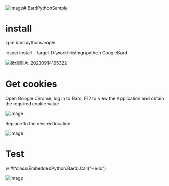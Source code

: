 ![image](https://github.com/AAdacangjiujiu/BardPythonSample/assets/144994347/83108c23-ba61-4d08-8683-ff92080fbf39)# BardPythonSample
# install
 zpm bardpythonsample
 
 irispip install  --target D:\work\iris\mgr\python GoogleBard
 
![微信图片_20230914165322](https://github.com/AAdacangjiujiu/BardPythonSample/assets/144994347/8a32b1e3-89de-4168-aa0f-be01ac99afcb)
# Get cookies
Open Google Chrome, log in to Bard, F12 to view the Application and obtain the required cookie value
 
![image](https://github.com/AAdacangjiujiu/BardPythonSample/assets/144994347/1a40cdba-b2e7-437a-ac27-27e90888039c)


Replace to the desired location

![image](https://github.com/AAdacangjiujiu/BardPythonSample/assets/144994347/b606bdcf-c5d1-4a52-b18b-e2bb9b413946)

# Test

w ##class(EmbeddedPython.Bard).Call("Hello")

![image](https://github.com/AAdacangjiujiu/BardPythonSample/assets/144994347/4b746320-1f55-4ca8-a120-396a1b8fe764)
